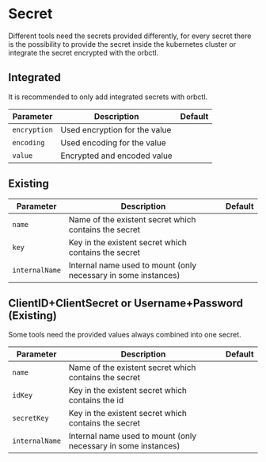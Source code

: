 # Secret

Different tools need the secrets provided differently, 
for every secret there is the possibility to provide the secret inside the kubernetes cluster or integrate the secret encrypted with the orbctl. 

## Integrated

It is recommended to only add integrated secrets with orbctl.

| Parameter                          | Description                                                                     | Default                           |
| ---------------------------------- | ------------------------------------------------------------------------------- | --------------------------------- |
| `encryption`                       | Used encryption for the value                                                   |                                   |
| `encoding`                         | Used encoding for the value                                                     |                                   |
| `value`                            | Encrypted and encoded value                                                     |                                   |

## Existing

| Parameter                          | Description                                                                     | Default                           |
| ---------------------------------- | ------------------------------------------------------------------------------- | --------------------------------- |
| `name`                             | Name of the existent secret which contains the secret                           |                                   |
| `key`                              | Key in the existent secret which contains the secret                            |                                   |
| `internalName`                     | Internal name used to mount (only necessary in some instances)                  |                                   |

## ClientID+ClientSecret or Username+Password (Existing)

Some tools need the provided values always combined into one secret.

| Parameter                          | Description                                                                     | Default                           |
| ---------------------------------- | ------------------------------------------------------------------------------- | --------------------------------- |
| `name`                             | Name of the existent secret which contains the secret                           |                                   |
| `idKey`                            | Key in the existent secret which contains the id                                |                                   |
| `secretKey`                        | Key in the existent secret which contains the secret                            |                                   |
| `internalName`                     | Internal name used to mount (only necessary in some instances)                  |                                   |

